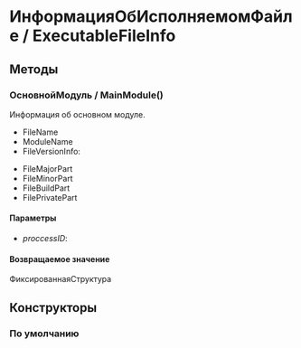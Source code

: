 
# ИнформацияОбИсполняемомФайле / ExecutableFileInfo

## Методы
    
### ОсновнойМодуль / MainModule()
    
    
    
Информация об основном модуле.
- FileName
- ModuleName
- FileVersionInfo:

* FileMajorPart
* FileMinorPart
* FileBuildPart
* FilePrivatePart


  
  
#### Параметры

* *proccessID*: 
#### Возвращаемое значение

ФиксированнаяСтруктура

  
## Конструкторы

  
### По умолчанию